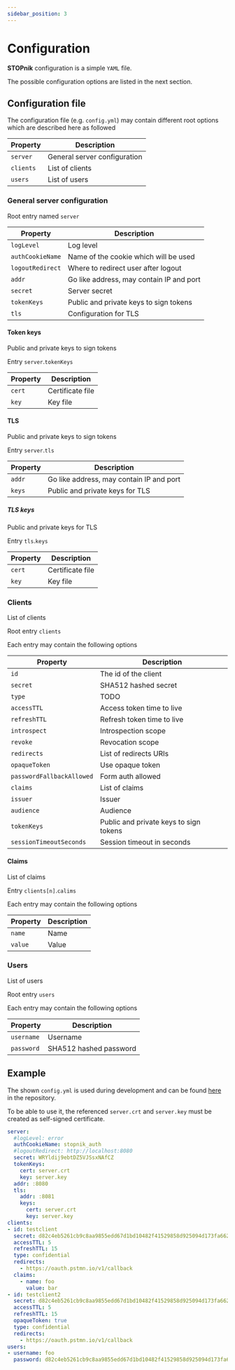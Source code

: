 ```yaml
---
sidebar_position: 3
---
```

# Configuration

**STOPnik** configuration is a simple `YAML` file.

The possible configuration options are listed in the next section.

## Configuration file

The configuration file (e.g. `config.yml`) may contain different root options which are described here as followed

| Property  | Description                  |
|-----------|------------------------------|
| `server`  | General server configuration |
| `clients` | List of clients              |
| `users`   | List of users                |

### General server configuration 

Root entry named `server`

| Property         | Description                              |
|------------------|------------------------------------------|
| `logLevel`       | Log level                                |
| `authCookieName` | Name of the cookie which will be used    |
| `logoutRedirect` | Where to redirect user after logout      |
| `addr`           | Go like address, may contain IP and port |
| `secret`         | Server secret                            |
| `tokenKeys`      | Public and private keys to sign tokens   |
| `tls`            | Configuration for TLS                    |


#### Token keys

Public and private keys to sign tokens

Entry `server`.`tokenKeys`

| Property | Description      |
|----------|------------------|
| `cert`   | Certificate file |
| `key`    | Key file         |


#### TLS

Public and private keys to sign tokens

Entry `server`.`tls`

| Property | Description                              |
|----------|------------------------------------------|
| `addr`   | Go like address, may contain IP and port |
| `keys`   | Public and private keys for TLS          |

##### TLS keys

Public and private keys for TLS

Entry `tls`.`keys`

| Property | Description      |
|----------|------------------|
| `cert`   | Certificate file |
| `key`    | Key file         |

### Clients

List of clients

Root entry `clients`

Each entry may contain the following options

| Property                  | Description                            |
|---------------------------|----------------------------------------|
| `id`                      | The id of the client                   |
| `secret`                  | SHA512 hashed secret                   |
| `type`                    | TODO                                   |
| `accessTTL`               | Access token time to live              |
| `refreshTTL`              | Refresh token time to live             |
| `introspect`              | Introspection scope                    |
| `revoke`                  | Revocation scope                       |
| `redirects`               | List of redirects URIs                 |
| `opaqueToken`             | Use opaque token                       |
| `passwordFallbackAllowed` | Form auth allowed                      |
| `claims`                  | List of claims                         |
| `issuer`                  | Issuer                                 |
| `audience`                | Audience                               |
| `tokenKeys`               | Public and private keys to sign tokens |
| `sessionTimeoutSeconds`   | Session timeout in seconds             |            |                       |

#### Claims

List of claims

Entry `clients[n]`.`calims`

Each entry may contain the following options

| Property | Description |
|----------|-------------|
| `name`   | Name        |
| `value`  | Value       |

### Users

List of users

Root entry `users`

Each entry may contain the following options

| Property   | Description            |
|------------|------------------------|
| `username` | Username               |
| `password` | SHA512 hashed password |

## Example

The shown `config.yml` is used during development and can be found [here](https://github.com/webishdev/stopnik/blob/main/config.yml) in the repository.

To be able to use it, the referenced `server.crt` and `server.key` must be created as self-signed certificate.

```yaml
server:
  #logLevel: error
  authCookieName: stopnik_auth
  #logoutRedirect: http://localhost:8080
  secret: WRYldij9ebtDZ5VJSsxNAfCZ
  tokenKeys:
    cert: server.crt
    key: server.key
  addr: :8080
  tls:
    addr: :8081
    keys:
      cert: server.crt
      key: server.key
clients:
- id: testclient
  secret: d82c4eb5261cb9c8aa9855edd67d1bd10482f41529858d925094d173fa662aa91ff39bc5b188615273484021dfb16fd8284cf684ccf0fc795be3aa2fc1e6c181
  accessTTL: 5
  refreshTTL: 15
  type: confidential
  redirects:
    - https://oauth.pstmn.io/v1/callback
  claims:
    - name: foo
      value: bar
- id: testclient2
  secret: d82c4eb5261cb9c8aa9855edd67d1bd10482f41529858d925094d173fa662aa91ff39bc5b188615273484021dfb16fd8284cf684ccf0fc795be3aa2fc1e6c181
  accessTTL: 5
  refreshTTL: 15
  opaqueToken: true
  type: confidential
  redirects:
    - https://oauth.pstmn.io/v1/callback
users:
- username: foo
  password: d82c4eb5261cb9c8aa9855edd67d1bd10482f41529858d925094d173fa662aa91ff39bc5b188615273484021dfb16fd8284cf684ccf0fc795be3aa2fc1e6c181
```
